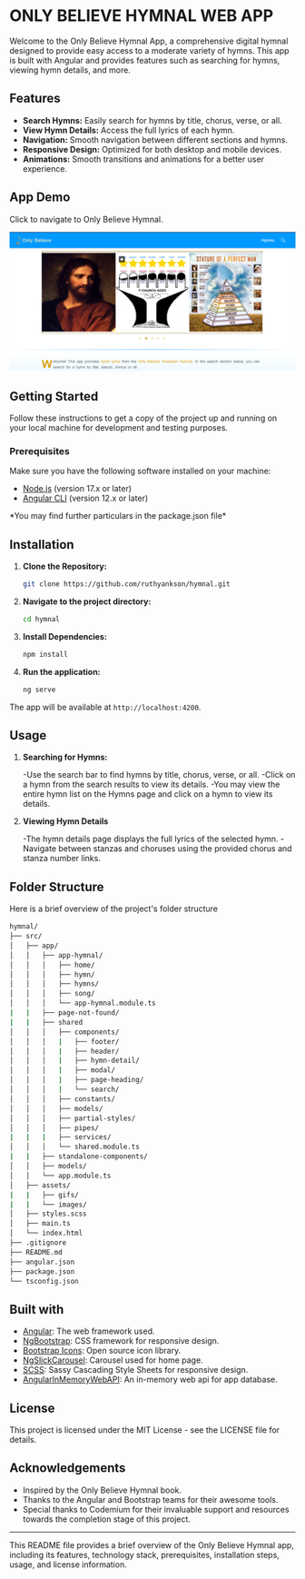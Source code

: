 # ONLY BELIEVE HYMNAL WEB APP

Welcome to the Only Believe Hymnal App, a comprehensive digital hymnal designed to provide easy access to a moderate variety of hymns. This app is built with Angular and provides features such as searching for hymns, viewing hymn details, and more.

## Features

- **Search Hymns:** Easily search for hymns by title, chorus, verse, or all.
- **View Hymn Details:** Access the full lyrics of each hymn.
- **Navigation:** Smooth navigation between different sections and hymns.
- **Responsive Design:** Optimized for both desktop and mobile devices.
- **Animations:** Smooth transitions and animations for a better user experience.

## App Demo

Click to navigate to Only Believe Hymnal.

<a href="https://ruthyankson.github.io/hymnal/" target="_blank">
  <img src="media/hymnal.png" alt="Only Believe Hymnal">
</a>

## Getting Started

Follow these instructions to get a copy of the project up and running on your local machine for development and testing purposes.

### Prerequisites

Make sure you have the following software installed on your machine:

<ul>
  <li>
    <a href="https://nodejs.org/" target="_blank">Node.js</a> (version 17.x or later)
  </li>
  <li>
    <a href="https://angular.io/cli" target="_blank">Angular CLI</a> (version 12.x or later)
  </li>
</ul>
*You may find further particulars in the package.json file*

## Installation

1. **Clone the Repository:**

    ```sh
    git clone https://github.com/ruthyankson/hymnal.git
    ```
2. **Navigate to the project directory:**
    
    ```sh
    cd hymnal
    ```

3. **Install Dependencies:**

    ```sh
    npm install
    ```

4. **Run the application:**

    ```sh
    ng serve
    ```
The app will be available at `http://localhost:4200`.


## Usage

1. **Searching for Hymns:** 

    -Use the search bar to find hymns by title, chorus, verse, or all.
    -Click on a hymn from the search results to view its details.
    -You may view the entire hymn list on the Hymns page and click on a hymn to view its details.

2. **Viewing Hymn Details**

    -The hymn details page displays the full lyrics of the selected hymn.
    -Navigate between stanzas and choruses using the provided chorus and stanza number links.

## Folder Structure
Here is a brief overview of the project's folder structure

  ```sh
  hymnal/
  ├── src/
  │   ├── app/
  │   │   ├── app-hymnal/
  │   │   │   ├── home/
  │   │   │   ├── hymn/
  │   │   │   ├── hymns/
  │   │   │   ├── song/
  │   │   │   └── app-hymnal.module.ts
  |   |   ├── page-not-found/
  |   |   ├── shared
  │   │   │   ├── components/
  │   │   │   |   ├── footer/
  │   │   │   |   ├── header/
  │   │   │   |   ├── hymn-detail/
  │   │   │   |   ├── modal/
  │   │   │   |   ├── page-heading/
  │   │   │   |   └── search/
  │   │   │   ├── constants/
  │   │   │   ├── models/
  │   │   │   ├── partial-styles/
  │   │   │   ├── pipes/
  |   |   |   ├── services/
  │   │   │   └── shared.module.ts
  |   |   ├── standalone-components/
  │   │   ├── models/
  │   │   └── app.module.ts
  │   ├── assets/
  |   |   ├── gifs/
  |   |   └── images/
  │   ├── styles.scss
  │   ├── main.ts
  │   └── index.html
  ├── .gitignore
  ├── README.md
  ├── angular.json
  ├── package.json
  └── tsconfig.json
  ```

## Built with
- <a href="https://angular.io/cli" target="_blank">Angular</a>: The web framework used.
- <a href="https://ng-bootstrap.github.io/#/home" target="_blank">NgBootstrap</a>: CSS framework for responsive design.
- <a href="https://icons.getbootstrap.com" target="_blank">Bootstrap Icons</a>: Open source icon library.
- <a href="https://www.npmjs.com/package/ngx-slick-carousel" target="_blank">NgSlickCarousel</a>: Carousel used for home page.
- <a href="https://sass-lang.com/documentation/syntax" target="_blank">SCSS</a>: Sassy Cascading Style Sheets for responsive design.
- <a href="https://github.com/angular/in-memory-web-api" target="_blank">AngularInMemoryWebAPI</a>: An in-memory web api for app database.

## License

This project is licensed under the MIT License - see the LICENSE file for details.

## Acknowledgements
- Inspired by the Only Believe Hymnal book.
- Thanks to the Angular and Bootstrap teams for their awesome tools.
- Special thanks to Codemium for their invaluable support and resources towards the completion stage of this project.

<hr>

This README file provides a brief overview of the Only Believe Hymnal app, including its features, technology stack, prerequisites, installation steps, usage, and license information.


